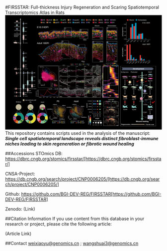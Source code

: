 #FIRSSTAR: Full-thickness Injury Regeneration and Scaring Spatiotemporal Transcriptomics Atlas in Rats
![](static/cover241016.jpg)
This repository contains scripts used in the analysis of the manuscript: ***Single cell spatiotemporal landscape reveals distinct fibroblast-immune niches leading to skin regeneration or fibrotic wound healing***

##Accessions
STOmics DB: https://dbrc.cngb.org/stomics/firsstar/[https://dbrc.cngb.org/stomics/firsstar/]

CNSA-Project: https://db.cngb.org/search/project/CNP0006205/[https://db.cngb.org/search/project/CNP0006205/]

Github: https://github.com/BGI-DEV-REG/FIRSSTAR[https://github.com/BGI-DEV-REG/FIRSSTAR]

Zenodo: (Link)

##Citation Information
If you use content from this database in your research or project, please cite the following article:

(Article Link)

##Contact
weixiaoyu@genomics.cn ; wangshuai3@genomics.cn